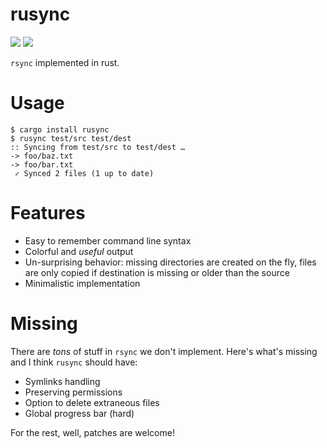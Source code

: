 # rusync

<a href="https://crates.io/crates/rusync"><img src="https://img.shields.io/crates/v/rusync.svg"/></a>
<a href="https://travis-ci.org/dmerejkowsky/rusync"><img src="https://api.travis-ci.org/dmerejkowsky/rusync.svg?branch=master"/></a>

`rsync` implemented in rust.

# Usage

```
$ cargo install rusync
$ rusync test/src test/dest
:: Syncing from test/src to test/dest …
-> foo/baz.txt
-> foo/bar.txt
 ✓ Synced 2 files (1 up to date)
```

# Features

* Easy to remember command line syntax
* Colorful and *useful* output
* Un-surprising behavior: missing directories are created
  on the fly, files are only copied if destination is missing or older than
  the source
* Minimalistic implementation

# Missing

There are *tons* of stuff in `rsync` we don't implement. Here's what's missing and I think `rusync` should have:

* Symlinks handling
* Preserving permissions
* Option to delete extraneous files
* Global progress bar (hard)

For the rest, well, patches are welcome!

